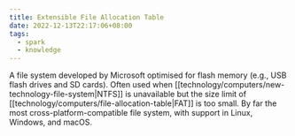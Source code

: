 ```yaml
---
title: Extensible File Allocation Table
date: 2022-12-13T22:17:06+08:00
tags:
  - spark
  - knowledge
---
```


A file system developed by Microsoft optimised for flash memory (e.g., USB flash drives and SD cards). Often used when [[technology/computers/new-technology-file-system|NTFS]] is unavailable but the size limit of [[technology/computers/file-allocation-table|FAT]] is too small. By far the most cross-platform-compatible file system, with support in Linux, Windows, and macOS.
